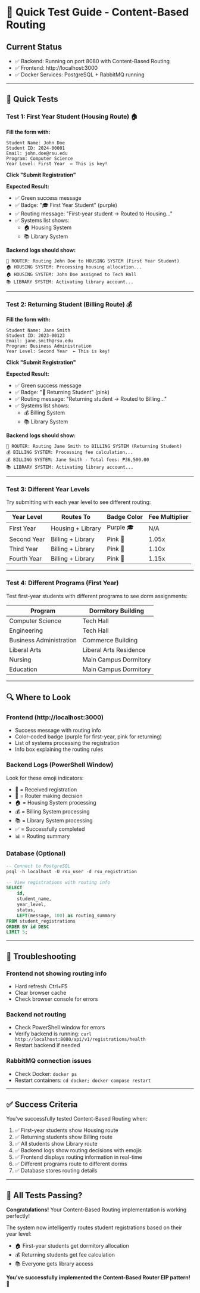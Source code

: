 # 🧪 Quick Test Guide - Content-Based Routing

## Current Status
- ✅ Backend: Running on port 8080 with Content-Based Routing
- ✅ Frontend: http://localhost:3000
- ✅ Docker Services: PostgreSQL + RabbitMQ running

---

## 🎯 Quick Tests

### Test 1: First Year Student (Housing Route) 🏠

**Fill the form with:**
```
Student Name: John Doe
Student ID: 2024-00001
Email: john.doe@rsu.edu
Program: Computer Science
Year Level: First Year  ← This is key!
```

**Click "Submit Registration"**

**Expected Result:**
- ✅ Green success message
- ✅ Badge: "🎓 First Year Student" (purple)
- ✅ Routing message: "First-year student → Routed to Housing..."
- ✅ Systems list shows:
  - 🏠 Housing System
  - 📚 Library System

**Backend logs should show:**
```
🔀 ROUTER: Routing John Doe to HOUSING SYSTEM (First Year Student)
🏠 HOUSING SYSTEM: Processing housing allocation...
🏠 HOUSING SYSTEM: John Doe assigned to Tech Hall
📚 LIBRARY SYSTEM: Activating library account...
```

---

### Test 2: Returning Student (Billing Route) 💰

**Fill the form with:**
```
Student Name: Jane Smith
Student ID: 2023-00123
Email: jane.smith@rsu.edu
Program: Business Administration
Year Level: Second Year  ← This is key!
```

**Click "Submit Registration"**

**Expected Result:**
- ✅ Green success message
- ✅ Badge: "📖 Returning Student" (pink)
- ✅ Routing message: "Returning student → Routed to Billing..."
- ✅ Systems list shows:
  - 💰 Billing System
  - 📚 Library System

**Backend logs should show:**
```
🔀 ROUTER: Routing Jane Smith to BILLING SYSTEM (Returning Student)
💰 BILLING SYSTEM: Processing fee calculation...
💰 BILLING SYSTEM: Jane Smith - Total fees: ₱36,500.00
📚 LIBRARY SYSTEM: Activating library account...
```

---

### Test 3: Different Year Levels

Try submitting with each year level to see different routing:

| Year Level    | Routes To             | Badge Color | Fee Multiplier |
|---------------|----------------------|-------------|----------------|
| First Year    | Housing + Library    | Purple 🎓   | N/A            |
| Second Year   | Billing + Library    | Pink 📖     | 1.05x          |
| Third Year    | Billing + Library    | Pink 📖     | 1.10x          |
| Fourth Year   | Billing + Library    | Pink 📖     | 1.15x          |

---

### Test 4: Different Programs (First Year)

Test first-year students with different programs to see dorm assignments:

| Program                  | Dormitory Building      |
|-------------------------|-------------------------|
| Computer Science        | Tech Hall               |
| Engineering             | Tech Hall               |
| Business Administration | Commerce Building       |
| Liberal Arts            | Liberal Arts Residence  |
| Nursing                 | Main Campus Dormitory   |
| Education               | Main Campus Dormitory   |

---

## 🔍 Where to Look

### Frontend (http://localhost:3000)
- Success message with routing info
- Color-coded badge (purple for first-year, pink for returning)
- List of systems processing the registration
- Info box explaining the routing rules

### Backend Logs (PowerShell Window)
Look for these emoji indicators:
- 📨 = Received registration
- 🔀 = Router making decision
- 🏠 = Housing System processing
- 💰 = Billing System processing
- 📚 = Library System processing
- ✅ = Successfully completed
- 📊 = Routing summary

### Database (Optional)
```sql
-- Connect to PostgreSQL
psql -h localhost -U rsu_user -d rsu_registration

-- View registrations with routing info
SELECT 
    id, 
    student_name, 
    year_level, 
    status,
    LEFT(message, 100) as routing_summary
FROM student_registrations
ORDER BY id DESC
LIMIT 5;
```

---

## 🐛 Troubleshooting

### Frontend not showing routing info
- Hard refresh: Ctrl+F5
- Clear browser cache
- Check browser console for errors

### Backend not routing
- Check PowerShell window for errors
- Verify backend is running: `curl http://localhost:8080/api/v1/registrations/health`
- Restart backend if needed

### RabbitMQ connection issues
- Check Docker: `docker ps`
- Restart containers: `cd docker; docker compose restart`

---

## ✅ Success Criteria

You've successfully tested Content-Based Routing when:

1. ✅ First-year students show Housing route
2. ✅ Returning students show Billing route
3. ✅ All students show Library route
4. ✅ Backend logs show routing decisions with emojis
5. ✅ Frontend displays routing information in real-time
6. ✅ Different programs route to different dorms
7. ✅ Database stores routing details

---

## 🎉 All Tests Passing?

**Congratulations!** Your Content-Based Routing implementation is working perfectly!

The system now intelligently routes student registrations based on their year level:
- 🏠 First-year students get dormitory allocation
- 💰 Returning students get fee calculation
- 📚 Everyone gets library access

**You've successfully implemented the Content-Based Router EIP pattern!** 🚀
